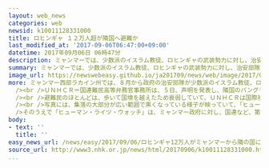 ```yaml
---
layout: web_news
categories: web
newsid: k10011128331000
title: ロヒンギャ １２万人超が隣国へ避難か
last_modified_at: '2017-09-06T06:47:00+09:00'
datetime: 2017年09月06日 06時47分
description: ミャンマーでは、少数派のイスラム教徒、ロヒンギャの武装勢力に対し、治安部隊が掃討作戦を続け、住民のあいだの被害が拡大しており、ＵＮＨＣＲ＝国連難民高等弁務官事務所は、隣国のバングラデシュに避難したロヒンギャは、１２万人を上回るという見方を明らかにしました。
summary: ミャンマーでは、少数派のイスラム教徒、ロヒンギャの武装勢力に対し、治安部隊が掃討作戦を続け、住民のあいだの被害が拡大しており、ＵＮＨＣＲ＝国連難民高等弁務官事務所は、隣国のバングラデシュに避難したロヒンギャは、１２万人を上回るという見方を明らかにしました。
image_url: https://newswebeasy.github.io/ja201709/news/web/image/2017/09/06/k10011128331000.jpg
more: ミャンマー西部ラカイン州では、８月から政府の治安部隊が少数派のイスラム教徒、ロヒンギャの武装勢力に対する掃討作戦を続けていて、双方に多くの死傷者が出ているほか、巻き添えになるロヒンギャの人たちの数も増え続けています。<br
  /><br />ＵＮＨＣＲ＝国連難民高等弁務官事務所は、５日、声明を発表し、隣国のバングラデシュに避難した人は、先月２５日以降、１２万３０００人に上ったという見方を明らかにしました。<br
  /><br />避難民のほとんどは、歩いて国境を越えたため衰弱していて、ＵＮＨＣＲは国際社会からのさらなる支援が必要だと訴えています。<br /><br />また、今回の問題をめぐって、国際的な人権団体「ヒューマン・ライツ・ウォッチ」は今月２日、ラカイン州のロヒンギャの人たちが住む村を撮影した最新の衛星写真を公開しました。<br
  /><br />写真には、集落の大部分が広い範囲で黒くなっている様子が映っていて、「ヒューマン・ライツ・ウォッチ」は、村のほぼすべてにあたるおよそ７００戸の建物が焼けており、何者かが故意に火をつけたという見方を示しました。<br
  />そのうえで「ヒューマン・ライツ・ウォッチ」は、ミャンマー政府に対し、国連など、第三者の機関の調査団を受け入れて原因を究明し、説明責任を果たすよう求めました。
body:
- text: ''
  title: ''
easy_news_url: /news/easy/2017/09/06/ロヒンギャ12万人がミャンマーから隣の国に逃げている/
source_url: http://www3.nhk.or.jp/news/html/20170906/k10011128331000.html
...
```

